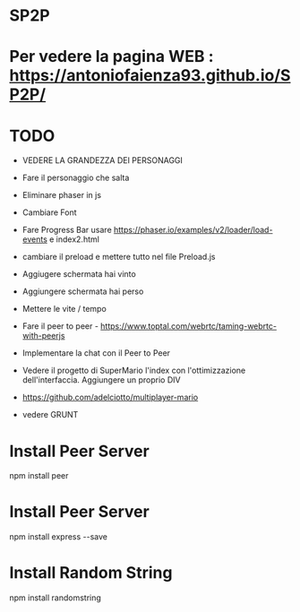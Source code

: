 # SP2P

# Per vedere la pagina WEB : https://antoniofaienza93.github.io/SP2P/ 

# TODO 

- VEDERE LA GRANDEZZA DEI PERSONAGGI 
- Fare il personaggio che salta
- Eliminare phaser in js 
- Cambiare Font

- Fare Progress Bar usare https://phaser.io/examples/v2/loader/load-events e index2.html
- cambiare il preload e mettere tutto nel file Preload.js
- Aggiugere schermata hai vinto 
- Aggiungere schermata hai perso
- Mettere le vite / tempo 
- Fare il peer to peer - https://www.toptal.com/webrtc/taming-webrtc-with-peerjs
- Implementare la chat con il Peer to Peer

- Vedere il progetto di SuperMario l'index con l'ottimizzazione dell'interfaccia. Aggiungere un proprio DIV 
- https://github.com/adelciotto/multiplayer-mario

- vedere GRUNT 

# Install Peer Server 
npm install peer

# Install Peer Server 
npm install express --save

# Install Random String
npm install randomstring


